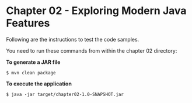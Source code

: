 # Chapter 02 - Exploring Modern Java Features
Following are the instructions to test the code samples.

You need to run these commands from within the chapter 02 directory:

**To generate a JAR file**
```
$ mvn clean package
```

**To execute the application**
```
$ java -jar target/chapter02-1.0-SNAPSHOT.jar  
``` 